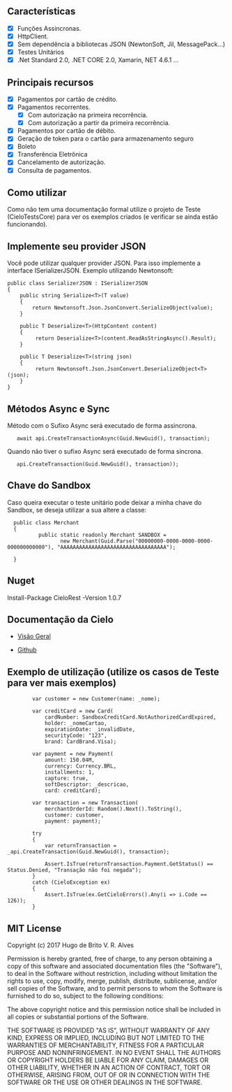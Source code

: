 ## Características
* [x] Funções Assincronas.
* [x] HttpClient.
* [x] Sem dependência a bibliotecas JSON (NewtonSoft, Jil, MessagePack...)
* [x] Testes Unitários
* [x] .Net Standard 2.0, .NET CORE 2.0, Xamarin, NET 4.6.1 ...

## Principais recursos

* [x] Pagamentos por cartão de crédito.
* [x] Pagamentos recorrentes.
    * [x] Com autorização na primeira recorrência.
    * [x] Com autorização a partir da primeira recorrência.
* [x] Pagamentos por cartão de débito.
* [x] Geração de token para o cartão para armazenamento seguro
* [x] Boleto
* [x] Transferência Eletrônica
* [x] Cancelamento de autorização.
* [x] Consulta de pagamentos.

## Como utilizar
Como não tem uma documentação formal utilize o projeto de Teste (CieloTestsCore) para ver os exemplos criados (e verificar se ainda estão funcionando).

## Implemente seu provider JSON
Você pode utilizar qualquer provider JSON. Para isso implemente a interface ISerializerJSON. Exemplo utilizando Newtonsoft:

    public class SerializerJSON : ISerializerJSON
    {
        public string Serialize<T>(T value)
        {
            return Newtonsoft.Json.JsonConvert.SerializeObject(value);
        }

        public T Deserialize<T>(HttpContent content)
        {
             return Deserialize<T>(content.ReadAsStringAsync().Result);
        }

        public T Deserialize<T>(string json)
        {
             return Newtonsoft.Json.JsonConvert.DeserializeObject<T>(json);
        }
    }
## Métodos Async e Sync
  Método com o Sufixo Async será executado de forma assincrona.
    
       await api.CreateTransactionAsync(Guid.NewGuid(), transaction);

   Quando não tiver o sufixo Async será executado de forma sincrona. 
   
       api.CreateTransaction(Guid.NewGuid(), transaction));
    
## Chave do Sandbox
Caso queira executar o teste unitário pode deixar a minha chave do Sandbox, se deseja utilizar a sua altere a classe:

      public class Merchant
      {
              public static readonly Merchant SANDBOX = 
                     new Merchant(Guid.Parse("00000000-0000-0000-0000-000000000000"), "AAAAAAAAAAAAAAAAAAAAAAAAAAAAAAAAAA");

      }
     
## Nuget
Install-Package CieloRest -Version 1.0.7
      
## Documentação da Cielo
* [Visão Geral](http://developercielo.github.io/Webservice-3.0/#visão-geral---api-cielo-ecommerce)

* [Github](https://github.com/DeveloperCielo/Webservice-3.0/blob/57e2c5f3a3fc595b4693d286a2c47129bf5f388d/source/index.md)

## Exemplo de utilização (utilize os casos de Teste para ver mais exemplos)

            var customer = new Customer(name: _nome);

            var creditCard = new Card(
                cardNumber: SandboxCreditCard.NotAuthorizedCardExpired,
                holder: _nomeCartao,
                expirationDate: _invalidDate,
                securityCode: "123",
                brand: CardBrand.Visa);

            var payment = new Payment(
                amount: 150.04M,
                currency: Currency.BRL,
                installments: 1,
                capture: true,
                softDescriptor: _descricao,
                card: creditCard);

            var transaction = new Transaction(
                merchantOrderId: Random().Next().ToString(),
                customer: customer,
                payment: payment);

            try
            {
                var returnTransaction = _api.CreateTransaction(Guid.NewGuid(), transaction);

                Assert.IsTrue(returnTransaction.Payment.GetStatus() == Status.Denied, "Transação não foi negada");
            }
            catch (CieloException ex)
            {
                Assert.IsTrue(ex.GetCieloErrors().Any(i => i.Code == 126));
            }

## MIT License
Copyright (c) 2017 Hugo de Brito V. R. Alves

Permission is hereby granted, free of charge, to any person obtaining a copy
of this software and associated documentation files (the "Software"), to deal
in the Software without restriction, including without limitation the rights
to use, copy, modify, merge, publish, distribute, sublicense, and/or sell
copies of the Software, and to permit persons to whom the Software is
furnished to do so, subject to the following conditions:

The above copyright notice and this permission notice shall be included in all
copies or substantial portions of the Software.

THE SOFTWARE IS PROVIDED "AS IS", WITHOUT WARRANTY OF ANY KIND, EXPRESS OR
IMPLIED, INCLUDING BUT NOT LIMITED TO THE WARRANTIES OF MERCHANTABILITY,
FITNESS FOR A PARTICULAR PURPOSE AND NONINFRINGEMENT. IN NO EVENT SHALL THE
AUTHORS OR COPYRIGHT HOLDERS BE LIABLE FOR ANY CLAIM, DAMAGES OR OTHER
LIABILITY, WHETHER IN AN ACTION OF CONTRACT, TORT OR OTHERWISE, ARISING FROM,
OUT OF OR IN CONNECTION WITH THE SOFTWARE OR THE USE OR OTHER DEALINGS IN THE
SOFTWARE.

